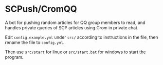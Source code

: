 # SCPush/CromQQ
A bot for pushing random articles for QQ group members to read, and handles private queries of SCP articles using Crom in private chat.

Edit `config.example.yml` under `src/` according to instructions in the file, then rename the file to `config.yml`.

Then use `src/start` for linux or `src/start.bat` for windows to start the program.
